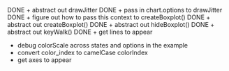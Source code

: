 DONE + abstract out drawJitter
DONE + pass in chart.options to drawJitter
DONE + figure out how to pass this context to createBoxplot()
DONE + abstract out createBoxplot()
DONE + abstract out hideBoxplot()
DONE + abstract out keyWalk()
DONE + get lines to appear
+ debug colorScale across states and options in the example
+ convert color_index to camelCase colorIndex
+ get axes to appear